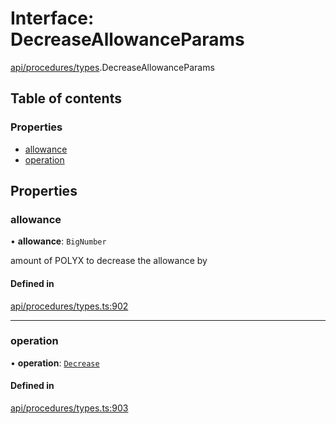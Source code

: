 # Interface: DecreaseAllowanceParams

[api/procedures/types](../wiki/api.procedures.types).DecreaseAllowanceParams

## Table of contents

### Properties

- [allowance](../wiki/api.procedures.types.DecreaseAllowanceParams#allowance)
- [operation](../wiki/api.procedures.types.DecreaseAllowanceParams#operation)

## Properties

### allowance

• **allowance**: `BigNumber`

amount of POLYX to decrease the allowance by

#### Defined in

[api/procedures/types.ts:902](https://github.com/PolymeshAssociation/polymesh-sdk/blob/2d3ac2ae/src/api/procedures/types.ts#L902)

___

### operation

• **operation**: [`Decrease`](../wiki/api.procedures.types.AllowanceOperation#decrease)

#### Defined in

[api/procedures/types.ts:903](https://github.com/PolymeshAssociation/polymesh-sdk/blob/2d3ac2ae/src/api/procedures/types.ts#L903)
